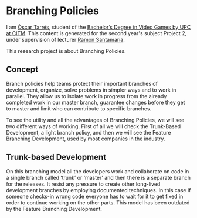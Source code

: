 # Branching Policies

I am [Òscar Tarrés](https://github.com/oscarta3), student of the [Bachelor’s Degree in Video Games by UPC at CITM](https://www.citm.upc.edu/ing/estudis/graus-videojocs/). This content is generated for the second year's subject Project 2, under supervision of lecturer [Ramon Santamaria](https://github.com/raysan5).

This research project is about Branching Policies.

## Concept

Branch policies help teams protect their important branches of development, organize, solve problems in simpler ways and to work in parallel. They allow us to isolate work in progress from the already completed work in our master branch, guarantee changes before they get to master and limit who can contribute to specific branches.



To see the utility and all the advantages of Branching Policies, we will see two different ways of working. First of all we will check the Trunk-Based Development, a light branch policy, and then we will see the Feature Branching Development, used by most companies in the industry.

## Trunk-based Development

On this branching model all the developers work and collaborate on code in a single branch called ‘trunk’ or ‘master’ and then there is a separate branch for the releases. It resist any pressure to create other long-lived development branches by employing documented techniques. In this case if someone checks-in wrong code everyone has to wait for it to get fixed in order to continue working on the other parts. This model has been outdated by the Feature Branching Development.



